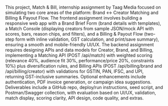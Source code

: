 This project, Match & Bill, internship assignment by Taag Media focused on simulating two core areas of the platform: Brand ↔ Creator Matching and Billing & Payout Flow. The frontend assignment involves building a responsive web app with a Brand Brief Form (brand details with templates), a Match Console (displaying creators from sample JSON/mock API with scores, bars, reason chips, and filters), and a Billing & Payout Flow (two-step form with inline validation, GST calculation, and print/save summary), ensuring a smooth and mobile-friendly UI/UX. The backend assignment requires designing APIs and data models for Creator, Brand, and Billing, implementing a Matching API (POST /api/match) with weighted scoring (relevance 40%, audience fit 30%, performance/price 20%, constraints 10%) plus diversification rules, and Billing APIs (POST /api/billing/brand and /api/billing/creator) with validations for GSTIN, PAN, IFSC, and UPI, returning GST-inclusive summaries. Optional enhancements include authentication, PDF invoice generation, or campaign idea suggestions. Deliverables include a GitHub repo, deploy/run instructions, seed script, and Postman/Swagger collection, with evaluation based on UI/UX, validation, match display, scoring clarity, API design, code quality, and extras.
